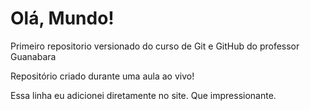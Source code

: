 # Olá, Mundo!
 Primeiro repositorio versionado do curso de Git e GitHub do professor Guanabara

 Repositório criado durante uma aula ao vivo!

 Essa linha eu adicionei diretamente no site. Que impressionante. 
